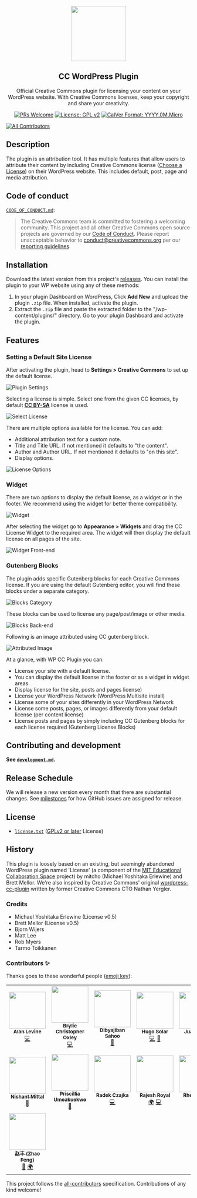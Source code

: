 <div align="center">
<img src="https://mirrors.creativecommons.org/presskit/icons/cc.xlarge.png" height="150">

<h2 align="center">CC WordPress Plugin</h2>
<p align="center">Official Creative Commons plugin for licensing your content on your WordPress website. With Creative Commons licenses, keep your copyright and share your creativity.
</p>

[![PRs Welcome](https://img.shields.io/badge/PRs-welcome-brightgreen.svg?style=flat-square)](http://makeapullrequest.com) [![License: GPL v2](https://img.shields.io/badge/License-GPL%20v2-blue.svg)](https://www.gnu.org/licenses/old-licenses/gpl-2.0.en.html) [![CalVer Format: YYYY.0M.Micro](https://img.shields.io/badge/calver-YYYY.0M.MICRO-22bfda.svg)](https://calver.org/)

</div>

<!-- ALL-CONTRIBUTORS-BADGE:START - Do not remove or modify this section -->
[![All Contributors](https://img.shields.io/badge/all_contributors-15-orange.svg?style=flat-square)](#contributors-)
<!-- ALL-CONTRIBUTORS-BADGE:END -->


## Description

The plugin is an attribution tool. It has multiple features that allow users to
attribute their content by including Creative Commons license ([Choose a
License](https://creativecommons.org/choose/)) on their WordPress website. This
includes default, post, page and media attribution.


## Code of conduct

[`CODE_OF_CONDUCT.md`][org-coc]:
> The Creative Commons team is committed to fostering a welcoming community.
> This project and all other Creative Commons open source projects are governed
> by our [Code of Conduct][code_of_conduct]. Please report unacceptable
> behavior to [conduct@creativecommons.org](mailto:conduct@creativecommons.org)
> per our [reporting guidelines][reporting_guide].

[org-coc]: https://github.com/creativecommons/.github/blob/main/CODE_OF_CONDUCT.md
[code_of_conduct]: https://opensource.creativecommons.org/community/code-of-conduct/
[reporting_guide]: https://opensource.creativecommons.org/community/code-of-conduct/enforcement/


## Installation

Download the latest version from this project's [releases][releases]. You can
install the plugin to your WP website using any of these methods:

[releases]: https://github.com/creativecommons/creativecommons-wordpress-plugin/releases "Releases · creativecommons/creativecommons-wordpress-plugin"

1. In your plugin Dashboard on WordPress, Click **Add New** and upload the
   plugin `.zip` file. When installed, activate the plugin.
2. Extract the `.zip` file and paste the extracted folder to the
   "/wp-content/plugins/" directory. Go to your plugin Dashboard and activate
   the plugin.


## Features


### Setting a Default Site License

After activating the plugin, head to **Settings > Creative Commons** to set up
the default license.

![Plugin Settings](https://cl.ly/01ae314c5c57/img)

Selecting a license is simple. Select one from the given CC licenses, by
default [**CC BY-SA**](http://creativecommons.org/licenses/by-sa/4.0/) license
is used.

![Select License](https://cl.ly/bfd84b912c78/img)

There are multiple options available for the license. You
can add:

- Additional attribution text for a custom note.
- Title and Title URL. If not mentioned it defaults to "the content".
- Author and Author URL. If not mentioned it defaults to "on this site".
- Display options.

![License Options](https://cl.ly/b4520d6ab6b1/img)


### Widget

There are two options to display the default license, as a widget or in the
footer. We recommend using the widget for better theme compatibility.

![Widget](https://cl.ly/2dacc1739955/img)

After selecting the widget go to **Appearance > Widgets** and drag the CC
License Widget to the required area. The widget will then display the default
license on all pages of the site.

![Widget Front-end](https://cl.ly/b9b584688f46/img)


### Gutenberg Blocks

The plugin adds specific Gutenberg blocks for each Creative Commons license. If
you are using the default Gutenberg editor, you will find these blocks under a
separate category.

![Blocks Category](https://cl.ly/4934cdc59cd4/img)

These blocks can be used to license any page/post/image or other media.

![Blocks Back-end](https://cl.ly/b454a77259ce/img)

Following is an image attributed using CC gutenberg block.

![Attributed Image](https://cl.ly/bde9d591b534/img)

At a glance, with WP CC Plugin you can:

- License your site with a default license.
- You can display the default license in the footer or as a widget in widget areas.
- Display license for the site, posts and pages
  license)
- License your WordPress Network (WordPress Multisite install)
- License some of your sites differently in your WordPress Network
- License some posts, pages, or images differently from your default license
  (per content license)
- License posts and pages by simply including CC Gutenberg blocks for each
  license required (Gutenberg License Blocks)


## Contributing and development

**See [`development.md`](development.md).**


## Release Schedule

We will release a new version every month that there are substantial changes.
See [milestones][milestones] for how GitHub issues are assigned for release.

[milestones]: https://github.com/creativecommons/wp-plugin-creativecommons/milestones


## License

- [`license.txt`](license.txt) ([GPLv2 or later][gplv2] License)

[gplv2]: https://opensource.org/licenses/GPL-2.0 "GNU General Public License version 2 | Open Source Initiative"


## History

This plugin is loosely based on an existing, but seemingly abandoned WordPress
plugin named 'License' (a component of the [MIT Educational Collaboration
Space][collabspace] project) by mitcho (Michael Yoshitaka Erlewine) and Brett
Mellor. We're also inspired by Creative Commons' original
[wordpress-cc-plugin][oldplugin] written by former Creative Commons CTO Nathan
Yergler.

[collabspace]:http://cispace.mit.edu/
[oldplugin]:https://github.com/cc-archive/wordpress-cc-plugin


### Credits

- Michael Yoshitaka Erlewine (License v0.5)
- Brett Mellor (License v0.5)
- Bjorn Wijers
- Matt Lee
- Rob Myers
- Tarmo Toikkanen


### Contributors ✨

Thanks goes to these wonderful people ([emoji key](https://allcontributors.org/docs/en/emoji-key)):

<!-- ALL-CONTRIBUTORS-LIST:START - Do not remove or modify this section -->
<!-- prettier-ignore-start -->
<!-- markdownlint-disable -->
<table>
  <tr>
    <td align="center"><a href="https://cog.dog/"><img src="https://avatars.githubusercontent.com/u/463038?v=4?s=100" width="100px;" alt=""/><br /><sub><b>Alan Levine</b></sub></a><br /><a href="https://github.com/creativecommons/wp-plugin-creativecommons/commits?author=cogdog" title="Code">💻</a></td>
    <td align="center"><a href="http://linkedin.com/in/brylie-christopher-oxley/"><img src="https://avatars.githubusercontent.com/u/17307?v=4?s=100" width="100px;" alt=""/><br /><sub><b>Brylie Christopher Oxley</b></sub></a><br /><a href="https://github.com/creativecommons/wp-plugin-creativecommons/commits?author=brylie" title="Code">💻</a></td>
    <td align="center"><a href="https://github.com/vestigialcode"><img src="https://avatars.githubusercontent.com/u/54473532?v=4?s=100" width="100px;" alt=""/><br /><sub><b>Dibyajiban Sahoo</b></sub></a><br /><a href="https://github.com/creativecommons/wp-plugin-creativecommons/commits?author=vestigialcode" title="Documentation">📖</a></td>
    <td align="center"><a href="http://hugo.solar"><img src="https://avatars.githubusercontent.com/u/894708?v=4?s=100" width="100px;" alt=""/><br /><sub><b>Hugo Solar</b></sub></a><br /><a href="https://github.com/creativecommons/wp-plugin-creativecommons/commits?author=hugosolar" title="Code">💻</a> <a href="https://github.com/creativecommons/wp-plugin-creativecommons/pulls?q=is%3Apr+reviewed-by%3Ahugosolar" title="Reviewed Pull Requests">👀</a></td>
    <td align="center"><a href="https://github.com/kusinkay"><img src="https://avatars.githubusercontent.com/u/1234511?v=4?s=100" width="100px;" alt=""/><br /><sub><b>Juane Puig</b></sub></a><br /><a href="https://github.com/creativecommons/wp-plugin-creativecommons/commits?author=kusinkay" title="Code">💻</a></td>
    <td align="center"><a href="http://kritigodey.com"><img src="https://avatars.githubusercontent.com/u/287034?v=4?s=100" width="100px;" alt=""/><br /><sub><b>Kriti Godey</b></sub></a><br /><a href="#projectManagement-kgodey" title="Project Management">📆</a></td>
    <td align="center"><a href="https://bight.dev"><img src="https://avatars.githubusercontent.com/u/605361?v=4?s=100" width="100px;" alt=""/><br /><sub><b>Ned Zimmerman</b></sub></a><br /><a href="https://github.com/creativecommons/wp-plugin-creativecommons/commits?author=greatislander" title="Code">💻</a></td>
  </tr>
  <tr>
    <td align="center"><a href="http://www.nishantwrp.com"><img src="https://avatars.githubusercontent.com/u/36989112?v=4?s=100" width="100px;" alt=""/><br /><sub><b>Nishant Mittal</b></sub></a><br /><a href="https://github.com/creativecommons/wp-plugin-creativecommons/commits?author=nishantwrp" title="Documentation">📖</a></td>
    <td align="center"><a href="https://github.com/cillacode"><img src="https://avatars.githubusercontent.com/u/54538525?v=4?s=100" width="100px;" alt=""/><br /><sub><b>Priscillia Umeakuekwe</b></sub></a><br /><a href="https://github.com/creativecommons/wp-plugin-creativecommons/commits?author=cillacode" title="Documentation">📖</a></td>
    <td align="center"><a href="https://github.com/rczajka"><img src="https://avatars.githubusercontent.com/u/264402?v=4?s=100" width="100px;" alt=""/><br /><sub><b>Radek Czajka</b></sub></a><br /><a href="https://github.com/creativecommons/wp-plugin-creativecommons/commits?author=rczajka" title="Code">💻</a></td>
    <td align="center"><a href="https://rajeshroyal.com"><img src="https://avatars.githubusercontent.com/u/24524924?v=4?s=100" width="100px;" alt=""/><br /><sub><b>Rajesh Royal</b></sub></a><br /><a href="#translation-Rajesh-Royal" title="Translation">🌍</a> <a href="https://github.com/creativecommons/wp-plugin-creativecommons/commits?author=Rajesh-Royal" title="Code">💻</a></td>
    <td align="center"><a href="http://rhea.art/"><img src="https://avatars.githubusercontent.com/u/21746?v=4?s=100" width="100px;" alt=""/><br /><sub><b>Rhea Myers</b></sub></a><br /><a href="https://github.com/creativecommons/wp-plugin-creativecommons/commits?author=rheaplex" title="Code">💻</a></td>
    <td align="center"><a href="https://www.thecrowned.org"><img src="https://avatars.githubusercontent.com/u/7880569?v=4?s=100" width="100px;" alt=""/><br /><sub><b>Stefano Ottolenghi</b></sub></a><br /><a href="https://github.com/creativecommons/wp-plugin-creativecommons/commits?author=TheCrowned" title="Code">💻</a></td>
    <td align="center"><a href="https://zehta.me/"><img src="https://avatars.githubusercontent.com/u/691322?v=4?s=100" width="100px;" alt=""/><br /><sub><b>Timid Robot Zehta</b></sub></a><br /><a href="https://github.com/creativecommons/wp-plugin-creativecommons/pulls?q=is%3Apr+reviewed-by%3ATimidRobot" title="Reviewed Pull Requests">👀</a> <a href="#projectManagement-TimidRobot" title="Project Management">📆</a></td>
  </tr>
  <tr>
    <td align="center"><a href="https://github.com/zhaofeng-shu33"><img src="https://avatars.githubusercontent.com/u/23316477?v=4?s=100" width="100px;" alt=""/><br /><sub><b>赵丰 (Zhao Feng)</b></sub></a><br /><a href="https://github.com/creativecommons/wp-plugin-creativecommons/commits?author=zhaofeng-shu33" title="Documentation">📖</a> <a href="#translation-zhaofeng-shu33" title="Translation">🌍</a></td>
  </tr>
</table>

<!-- markdownlint-restore -->
<!-- prettier-ignore-end -->

<!-- ALL-CONTRIBUTORS-LIST:END -->

This project follows the [all-contributors](https://github.com/all-contributors/all-contributors) specification. Contributions of any kind welcome!
